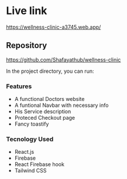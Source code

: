 # Live link

https://wellness-clinic-a3745.web.app/

## Repository

https://github.com/Shafayathub/wellness-clinic

In the project directory, you can run:

### Features

- A functional Doctors website
- A funtional Navbar with necessary info
- His Service description
- Proteced Checkout page
- Fancy toastify

### Tecnology Used

- React.js
- Firebase
- React Firebase hook
- Tailwind CSS
